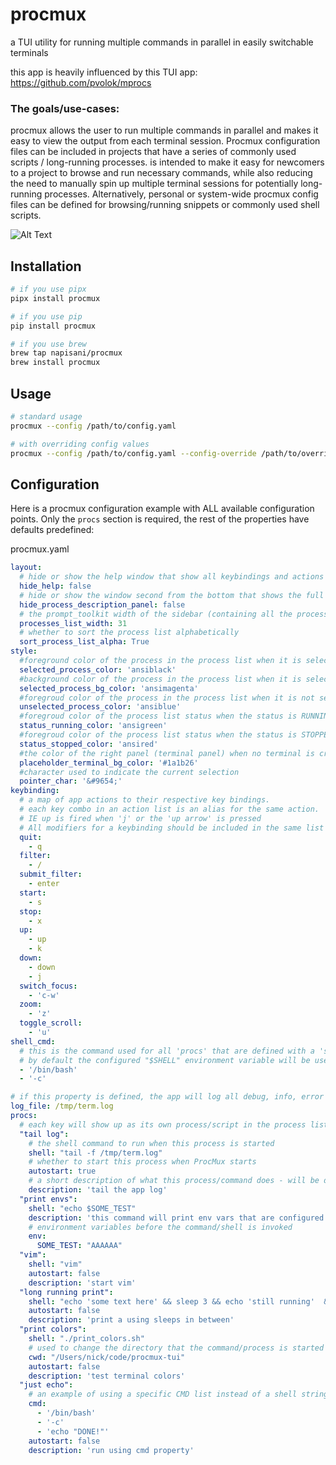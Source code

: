 # procmux

a TUI utility for running multiple commands in parallel in easily switchable terminals

this app is heavily influenced by this TUI app: https://github.com/pvolok/mprocs

### The goals/use-cases:

procmux allows the user to run multiple commands in parallel and makes it
easy to view the output from each terminal session.
Procmux configuration files can be included in projects that have a series of commonly used scripts / long-running
processes.
is intended to make it easy for newcomers to a project to browse and run necessary commands, while also reducing the
need to manually spin up multiple terminal sessions for potentially long-running processes.
Alternatively, personal or system-wide procmux config files can be defined for browsing/running snippets or commonly
used shell
scripts.

![Alt Text](https://github.com/napisani/procmux/blob/main/demo.gif)

## Installation

```bash
# if you use pipx
pipx install procmux

# if you use pip
pip install procmux

# if you use brew
brew tap napisani/procmux
brew install procmux

```

## Usage

```bash
# standard usage
procmux --config /path/to/config.yaml

# with overriding config values
procmux --config /path/to/config.yaml --config-override /path/to/override-file.yaml
```

## Configuration

Here is a procmux configuration example with ALL available configuration points.
Only the `procs` section is required, the rest of the properties have defaults predefined:

procmux.yaml

```yaml
layout:
  # hide or show the help window that show all keybindings and actions at the bottom of the screen
  hide_help: false
  # hide or show the window second from the bottom that shows the full command name and the description
  hide_process_description_panel: false
  # the prompt_toolkit width of the sidebar (containing all the process names)
  processes_list_width: 31
  # whether to sort the process list alphabetically
  sort_process_list_alpha: True
style:
  #foreground color of the process in the process list when it is selected
  selected_process_color: 'ansiblack'
  #background color of the process in the process list when it is selected
  selected_process_bg_color: 'ansimagenta'
  #foregroud color of the process in the process list when it is not selected
  unselected_process_color: 'ansiblue'
  #foregroud color of the process list status when the status is RUNNING
  status_running_color: 'ansigreen'
  #foregroud color of the process list status when the status is STOPPED
  status_stopped_color: 'ansired'
  #the color of the right panel (terminal panel) when no terminal is created/selected yet
  placeholder_terminal_bg_color: '#1a1b26'
  #character used to indicate the current selection
  pointer_char: '&#9654;'
keybinding:
  # a map of app actions to their respective key bindings.
  # each key combo in an action list is an alias for the same action.
  # IE up is fired when 'j' or the 'up arrow' is pressed
  # All modifiers for a keybinding should be included in the same list element IE: switch focus - 'c-w' (Control-W)
  quit:
    - q
  filter:
    - /
  submit_filter:
    - enter
  start:
    - s
  stop:
    - x
  up:
    - up
    - k
  down:
    - down
    - j
  switch_focus:
    - 'c-w'
  zoom:
    - 'z'
  toggle_scroll:
    - 'u'
shell_cmd:
  # this is the command used for all 'procs' that are defined with a 'shell' property.
  # by default the configured "$SHELL" environment variable will be used.
  - '/bin/bash'
  - '-c'

# if this property is defined, the app will log all debug, info, error level logs to the designated file
log_file: /tmp/term.log
procs:
  # each key will show up as its own process/script in the process list
  "tail log":
    # the shell command to run when this process is started
    shell: "tail -f /tmp/term.log"
    # whether to start this process when ProcMux starts
    autostart: true
    # a short description of what this process/command does - will be displayed at the bottom of the screen when selected
    description: 'tail the app log'
  "print envs":
    shell: "echo $SOME_TEST"
    description: 'this command will print env vars that are configured in the child pid'
    # environment variables before the command/shell is invoked
    env:
      SOME_TEST: "AAAAAA"
  "vim":
    shell: "vim"
    autostart: false
    description: 'start vim'
  "long running print":
    shell: "echo 'some text here' && sleep 3 && echo 'still running'  && sleep 3 && echo 'final text'"
    autostart: false
    description: 'print a using sleeps in between'
  "print colors":
    shell: "./print_colors.sh"
    # used to change the directory that the command/process is started from
    cwd: "/Users/nick/code/procmux-tui"
    autostart: false
    description: 'test terminal colors'
  "just echo":
    # an example of using a specific CMD list instead of a shell string
    cmd:
      - '/bin/bash'
      - '-c'
      - 'echo "DONE!"'
    autostart: false
    description: 'run using cmd property'
```
